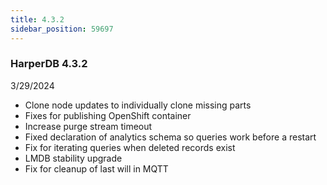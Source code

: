 ```yaml
---
title: 4.3.2
sidebar_position: 59697
---
```


### HarperDB 4.3.2
3/29/2024

* Clone node updates to individually clone missing parts
* Fixes for publishing OpenShift container
* Increase purge stream timeout
* Fixed declaration of analytics schema so queries work before a restart
* Fix for iterating queries when deleted records exist
* LMDB stability upgrade
* Fix for cleanup of last will in MQTT